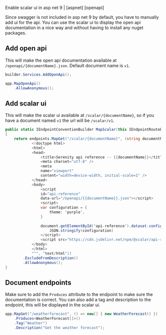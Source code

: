 Enable scalar ui in asp net 9 | [aspnet] [openapi]

Since swagger is not included in asp net 9 by default, you have to manually add ui for the api. You can use the scalar ui to display the open api documentation in a nice way and without having to install any nuget packages.

## Add open api

This will make the open api documentation available at `/openapi/{documentName}.json`. Default document name is `v1`.

```cs
builder.Services.AddOpenApi();
```

```cs
app.MapOpenApi()
    .AllowAnonymous();
```

## Add scalar ui

This will make the scalar ui available at `/scalar/{documentName}`, so if you have a document named `v1` the url will be `/scalar/v1`.

```cs
public static IEndpointConventionBuilder MapScalar(this IEndpointRouteBuilder endpoints)
{
    return endpoints.MapGet("/scalar/{documentName}", (string documentName) => Results.Content($$"""
            <!doctype html>
            <html>
            <head>
                <title>Serenity api reference -- {{documentName}}</title>
                <meta charset="utf-8" />
                <meta
                name="viewport"
                content="width=device-width, initial-scale=1" />
            </head>
            <body>
                <script
                id="api-reference"
                data-url="/openapi/{{documentName}}.json"></script>
                <script>
                var configuration = {
                    theme: 'purple',
                }
            
                document.getElementById('api-reference').dataset.configuration =
                    JSON.stringify(configuration)
                </script>
                <script src="https://cdn.jsdelivr.net/npm/@scalar/api-reference"></script>
            </body>
            </html>
            """, "text/html"))
        .ExcludeFromDescription()
        .AllowAnonymous();
}
```


## Document endpoints

Make sure to add the `Produces` attribute to the endpoint to make sure the documentation is correct. You can also add a tag and description to the endpoint, this will be displayed in the scalar ui.

```cs
app.MapGet("/weatherforecast", () => new[] { new WeatherForecast() })
    .Produces<WeatherForecast[]>()
    .Tag("Weather")
    .Description("Get the weather forecast");
```
